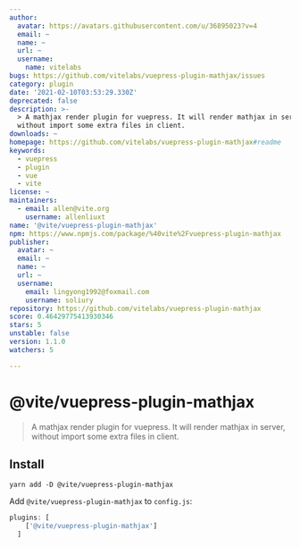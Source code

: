 ```yaml
---
author:
  avatar: https://avatars.githubusercontent.com/u/36895023?v=4
  email: ~
  name: ~
  url: ~
  username:
    name: vitelabs
bugs: https://github.com/vitelabs/vuepress-plugin-mathjax/issues
category: plugin
date: '2021-02-10T03:53:29.330Z'
deprecated: false
description: >-
  > A mathjax render plugin for vuepress. It will render mathjax in server,
  without import some extra files in client.
downloads: ~
homepage: https://github.com/vitelabs/vuepress-plugin-mathjax#readme
keywords:
  - vuepress
  - plugin
  - vue
  - vite
license: ~
maintainers:
  - email: allen@vite.org
    username: allenliuxt
name: '@vite/vuepress-plugin-mathjax'
npm: https://www.npmjs.com/package/%40vite%2Fvuepress-plugin-mathjax
publisher:
  avatar: ~
  email: ~
  name: ~
  url: ~
  username:
    email: lingyong1992@foxmail.com
    username: soliury
repository: https://github.com/vitelabs/vuepress-plugin-mathjax
score: 0.46429775413930346
stars: 5
unstable: false
version: 1.1.0
watchers: 5

---
```


# @vite/vuepress-plugin-mathjax

> A mathjax render plugin for vuepress. It will render mathjax in server, without import some extra files in client.

## Install

```
yarn add -D @vite/vuepress-plugin-mathjax
```

Add `@vite/vuepress-plugin-mathjax` to `config.js`:

```javascript
plugins: [
    ['@vite/vuepress-plugin-mathjax']
  ]
```
